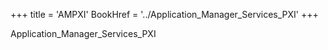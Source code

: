 +++
title = 'AMPXI'
BookHref = '../Application_Manager_Services_PXI'
+++

Application_Manager_Services_PXI
